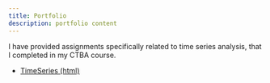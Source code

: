 ```yaml
---
title: Portfolio
description: portfolio content
---
```


I have provided assignments specifically related to time series analysis, that I completed in my CTBA course. 
-  [TimeSeries (html)](/TimeSeries/index.md)
